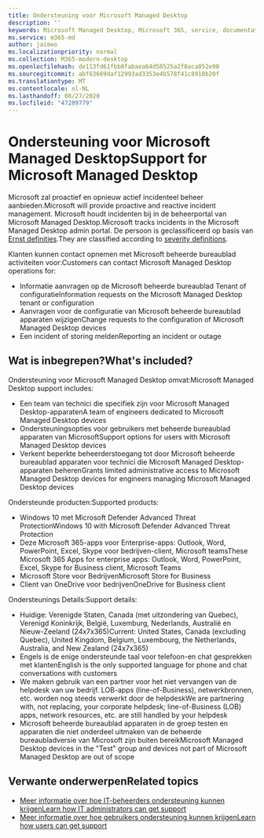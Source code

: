 ```yaml
---
title: Ondersteuning voor Microsoft Managed Desktop
description: ''
keywords: Microsoft Managed Desktop, Microsoft 365, service, documentatie
ms.service: m365-md
author: jaimeo
ms.localizationpriority: normal
ms.collection: M365-modern-desktop
ms.openlocfilehash: de113fd61fbb8fabaea64d58525a2f8aca052e90
ms.sourcegitcommit: abf63669daf12993ad3353e4b578f41c8910b20f
ms.translationtype: MT
ms.contentlocale: nl-NL
ms.lasthandoff: 08/27/2020
ms.locfileid: "47289779"
---
```

# <a name="support-for-microsoft-managed-desktop"></a><span data-ttu-id="ffdd2-103">Ondersteuning voor Microsoft Managed Desktop</span><span class="sxs-lookup"><span data-stu-id="ffdd2-103">Support for Microsoft Managed Desktop</span></span>

<span data-ttu-id="ffdd2-104">Microsoft zal proactief en opnieuw actief incidenteel beheer aanbieden.</span><span class="sxs-lookup"><span data-stu-id="ffdd2-104">Microsoft will provide proactive and reactive incident management.</span></span> <span data-ttu-id="ffdd2-105">Microsoft houdt incidenten bij in de beheerportal van Microsoft Managed Desktop.</span><span class="sxs-lookup"><span data-stu-id="ffdd2-105">Microsoft tracks incidents in the Microsoft Managed Desktop admin portal.</span></span> <span data-ttu-id="ffdd2-106">De persoon is geclassificeerd op basis van [Ernst definities](../working-with-managed-desktop/admin-support.md#sev).</span><span class="sxs-lookup"><span data-stu-id="ffdd2-106">They are classified according to [severity definitions](../working-with-managed-desktop/admin-support.md#sev).</span></span>

<span data-ttu-id="ffdd2-107">Klanten kunnen contact opnemen met Microsoft beheerde bureaublad activiteiten voor:</span><span class="sxs-lookup"><span data-stu-id="ffdd2-107">Customers can contact Microsoft Managed Desktop operations for:</span></span>
- <span data-ttu-id="ffdd2-108">Informatie aanvragen op de Microsoft beheerde bureaublad Tenant of configuratie</span><span class="sxs-lookup"><span data-stu-id="ffdd2-108">Information requests on the Microsoft Managed Desktop tenant or configuration</span></span>
- <span data-ttu-id="ffdd2-109">Aanvragen voor de configuratie van Microsoft beheerde bureaublad apparaten wijzigen</span><span class="sxs-lookup"><span data-stu-id="ffdd2-109">Change requests to the configuration of Microsoft Managed Desktop devices</span></span>
- <span data-ttu-id="ffdd2-110">Een incident of storing melden</span><span class="sxs-lookup"><span data-stu-id="ffdd2-110">Reporting an incident or outage</span></span>

## <a name="whats-included"></a><span data-ttu-id="ffdd2-111">Wat is inbegrepen?</span><span class="sxs-lookup"><span data-stu-id="ffdd2-111">What's included?</span></span>

<span data-ttu-id="ffdd2-112">Ondersteuning voor Microsoft Managed Desktop omvat:</span><span class="sxs-lookup"><span data-stu-id="ffdd2-112">Microsoft Managed Desktop support includes:</span></span>

- <span data-ttu-id="ffdd2-113">Een team van technici die specifiek zijn voor Microsoft Managed Desktop-apparaten</span><span class="sxs-lookup"><span data-stu-id="ffdd2-113">A team of engineers dedicated to Microsoft Managed Desktop devices</span></span>
- <span data-ttu-id="ffdd2-114">Ondersteuningsopties voor gebruikers met beheerde bureaublad apparaten van Microsoft</span><span class="sxs-lookup"><span data-stu-id="ffdd2-114">Support options for users with Microsoft Managed Desktop devices</span></span>
- <span data-ttu-id="ffdd2-115">Verkent beperkte beheerderstoegang tot door Microsoft beheerde bureaublad apparaten voor technici die Microsoft Managed Desktop-apparaten beheren</span><span class="sxs-lookup"><span data-stu-id="ffdd2-115">Grants limited administrative access to Microsoft Managed Desktop devices for engineers managing Microsoft Managed Desktop devices</span></span> 

<span data-ttu-id="ffdd2-116">Ondersteunde producten:</span><span class="sxs-lookup"><span data-stu-id="ffdd2-116">Supported products:</span></span>

- <span data-ttu-id="ffdd2-117">Windows 10 met Microsoft Defender Advanced Threat Protection</span><span class="sxs-lookup"><span data-stu-id="ffdd2-117">Windows 10 with Microsoft Defender Advanced Threat Protection</span></span> 
- <span data-ttu-id="ffdd2-118">Deze Microsoft 365-apps voor Enterprise-apps: Outlook, Word, PowerPoint, Excel, Skype voor bedrijven-client, Microsoft teams</span><span class="sxs-lookup"><span data-stu-id="ffdd2-118">These Microsoft 365 Apps for enterprise apps: Outlook, Word, PowerPoint, Excel, Skype for Business client, Microsoft Teams</span></span> 
- <span data-ttu-id="ffdd2-119">Microsoft Store voor Bedrijven</span><span class="sxs-lookup"><span data-stu-id="ffdd2-119">Microsoft Store for Business</span></span> 
- <span data-ttu-id="ffdd2-120">Client van OneDrive voor bedrijven</span><span class="sxs-lookup"><span data-stu-id="ffdd2-120">OneDrive for Business client</span></span> 

<span data-ttu-id="ffdd2-121">Ondersteunings Details:</span><span class="sxs-lookup"><span data-stu-id="ffdd2-121">Support details:</span></span>

- <span data-ttu-id="ffdd2-122">Huidige: Verenigde Staten, Canada (met uitzondering van Quebec), Verenigd Koninkrijk, België, Luxemburg, Nederlands, Australië en Nieuw-Zeeland (24x7x365)</span><span class="sxs-lookup"><span data-stu-id="ffdd2-122">Current: United States, Canada (excluding Quebec), United Kingdom, Belgium, Luxembourg, the Netherlands, Australia, and New Zealand (24x7x365)</span></span> 
- <span data-ttu-id="ffdd2-123">Engels is de enige ondersteunde taal voor telefoon-en chat gesprekken met klanten</span><span class="sxs-lookup"><span data-stu-id="ffdd2-123">English is the only supported language for phone and chat conversations with customers</span></span> 
- <span data-ttu-id="ffdd2-124">We maken gebruik van een partner voor het niet vervangen van de helpdesk van uw bedrijf. LOB-apps (line-of-Business), netwerkbronnen, etc. worden nog steeds verwerkt door de helpdesk</span><span class="sxs-lookup"><span data-stu-id="ffdd2-124">We are partnering with, not replacing, your corporate helpdesk; line-of-Business (LOB) apps, network resources, etc. are still handled by your helpdesk</span></span> 
- <span data-ttu-id="ffdd2-125">Microsoft beheerde bureaublad apparaten in de groep testen en apparaten die niet onderdeel uitmaken van de beheerde bureaubladversie van Microsoft zijn buiten bereik</span><span class="sxs-lookup"><span data-stu-id="ffdd2-125">Microsoft Managed Desktop devices in the "Test" group and devices not part of Microsoft Managed Desktop are out of scope</span></span> 


## <a name="related-topics"></a><span data-ttu-id="ffdd2-126">Verwante onderwerpen</span><span class="sxs-lookup"><span data-stu-id="ffdd2-126">Related topics</span></span>

- [<span data-ttu-id="ffdd2-127">Meer informatie over hoe IT-beheerders ondersteuning kunnen krijgen</span><span class="sxs-lookup"><span data-stu-id="ffdd2-127">Learn how IT administrators can get support</span></span>](../working-with-managed-desktop/admin-support.md)
- [<span data-ttu-id="ffdd2-128">Meer informatie over hoe gebruikers ondersteuning kunnen krijgen</span><span class="sxs-lookup"><span data-stu-id="ffdd2-128">Learn how users can get support</span></span>](../working-with-managed-desktop/end-user-support.md)
